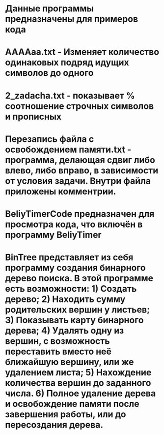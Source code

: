 # Данные программы предназначены для примеров кода
# AAAAaa.txt - Изменяет количество одинаковых подряд идущих символов до одного
# 2_zadacha.txt - показывает % соотношение строчных символов и прописных
# Перезапись файла с освобождением памяти.txt - программа, делающая сдвиг либо влево, либо вправо, в зависимости от условия задачи. Внутри файла приложены комментрии.
# BeliyTimerCode предназначен для просмотра кода, что включён в программу BeliyTimer
# BinTree представляет из себя программу создания бинарного дерево поиска. В этой программе есть возможности: 1) Создать дерево; 2) Находить сумму родительских вершин у листьев; 3) Показывать карту бинарного дерева; 4) Удалять одну из вершин, с возможность переставить вместо неё ближайшую вершину, или же удалением листа; 5) Нахождение количества вершин до заданного числа. 6) Полное удаление дерева и освобождение памяти после завершения работы, или до пересоздания дерева.
